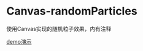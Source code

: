 # Canvas-randomParticles
使用Canvas实现的随机粒子效果，内有注释


[demo演示](https://hubvue.github.io/Canvas-randomParticles/)
